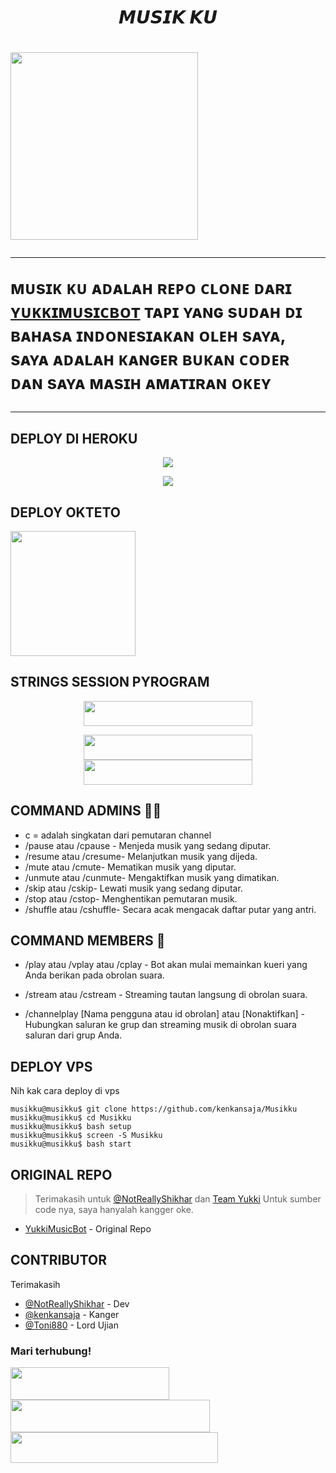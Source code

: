 <h1><p align="center"><a>𝙈𝙐𝙎𝙄𝙆  𝙆𝙐</a><p/><h1/>
<p align="left"><a href="https://github.com/kenkansaja/Musikku"><img src="https://telegra.ph/file/7286ea5b5a2f8dc66e3ed.jpg"width="300"heigh="100" /></a></p>

---
ᴍᴜsɪᴋ  ᴋᴜ  ᴀᴅᴀʟᴀʜ  ʀᴇᴘᴏ  ᴄʟᴏɴᴇ  ᴅᴀʀɪ  [ʏᴜᴋᴋɪᴍᴜsɪᴄʙᴏᴛ](https://github.com/TeamYukki/YukkiMusicBot)  ᴛᴀᴘɪ  ʏᴀɴɢ  sᴜᴅᴀʜ  ᴅɪ  ʙᴀʜᴀsᴀ  ɪɴᴅᴏɴᴇsɪᴀᴋᴀɴ  ᴏʟᴇʜ  sᴀʏᴀ,  sᴀʏᴀ  ᴀᴅᴀʟᴀʜ  ᴋᴀɴɢᴇʀ  ʙᴜᴋᴀɴ  ᴄᴏᴅᴇʀ  ᴅᴀɴ  sᴀʏᴀ  ᴍᴀsɪʜ  ᴀᴍᴀᴛɪʀᴀɴ  ᴏᴋᴇʏ
___

## DEPLOY DI HEROKU

<p align="center"><a href="https://ice-iota-kohl.vercel.app"><img src="https://telegra.ph/file/6630257821911f10089b5.jpg" /></a></p>
<p align="center"><a href="https://telegram.dog/XTZ_HerokuBot?start=a2Vua2Fuc2FqYS9NdXNpa2t1IE11c2lra3U"><img src="https://telegra.ph/file/70966bb4b212649afc8dc.jpg" /></a></p>


## DEPLOY OKTETO

<a href="https://cloud.okteto.com/deploy?repository=https://github.com/kenkansaja/Musikku"><img src="https://img.shields.io/badge/Deploy%20To%20Okteto-informational?style=for-the-badge&logo=Okteto" width="200"/></a>

## STRINGS SESSION PYROGRAM

<p align="center"><a href="https://replit.com/@kenkannih/strings-session#main.py"><img src="https://img.shields.io/badge/REPLIT-STRINGS-yellow?style=plastic&logo=replit&logoColor=yellow"width="270" height="40" /></a></p>

<p align="center">
<a href="https://t.me/Stringdurhakabot"><img src="https://img.shields.io/badge/STRING-BOT-green?style=plastic&logo=Telegram"width="270" height="40"  /></a>
<a href="https://t.me/kenkanrobot"><img src="https://img.shields.io/badge/BOT API HASH-DAN APP ID-gold?style=plastic&logo=Telegram&logoColor=yellow"width="270" height="40" /></a>
</p>

## COMMAND ADMINS 🧑‍✈️

- c = adalah singkatan dari pemutaran channel
- /pause atau /cpause - Menjeda musik yang sedang diputar.
- /resume atau /cresume- Melanjutkan musik yang dijeda.
- /mute atau /cmute- Mematikan musik yang diputar.
- /unmute atau /cunmute- Mengaktifkan musik yang dimatikan.
- /skip atau /cskip- Lewati musik yang sedang diputar.
- /stop atau /cstop- Menghentikan pemutaran musik.
- /shuffle atau /cshuffle- Secara acak mengacak daftar putar yang antri.

## COMMAND MEMBERS 👥
- /play atau /vplay atau /cplay - Bot akan mulai memainkan kueri yang Anda berikan pada obrolan suara.

- /stream atau /cstream - Streaming tautan langsung di obrolan suara.

- /channelplay [Nama pengguna atau id obrolan] atau [Nonaktifkan] - Hubungkan saluran ke grup dan streaming musik di obrolan suara saluran dari grup Anda.
## DEPLOY VPS
Nih kak cara deploy di vps
```console
musikku@musikku$ git clone https://github.com/kenkansaja/Musikku
musikku@musikku$ cd Musikku
musikku@musikku$ bash setup
musikku@musikku$ screen -S Musikku
musikku@musikku$ bash start
```
## ORIGINAL REPO
> Terimakasih untuk [@NotReallyShikhar](https://github.com/NotReallyShikhar) dan [Team Yukki](https://github.com/TeamYukki) Untuk sumber code nya, saya hanyalah kangger oke.

- [YukkiMusicBot](https://github.com/TeamYukki/YukkiMusicBot) - Original Repo

## CONTRIBUTOR
Terimakasih
- [@NotReallyShikhar](https://github.com/NotReallyShikhar) - Dev
- [@kenkansaja](https://github.com/kenkansaja) - Kanger
- [@Toni880](https://github.com/Toni880) - Lord Ujian


### Mari terhubung!
<p>
    <a href="https://t.me/kenkanasw" target="blank"><img src="https://img.shields.io/badge/@kenkanasw-30302f?style=flat&logo=telegram"width="254" height="52"/></a>
    <a href="https://t.me/musikkugroup" target="blank"><img src="https://img.shields.io/badge/MUSIK KU GROUP-black?style=flat&logo=telegram"width="319" height="52"/></a>
    <a href="https://t.me/musikkuchannel" target="blank"><img src="https://img.shields.io/badge/MUSIK KU CHANNEL-gold?style=flat&logo=telegram"width="332" height="49"/></a>
</p>
